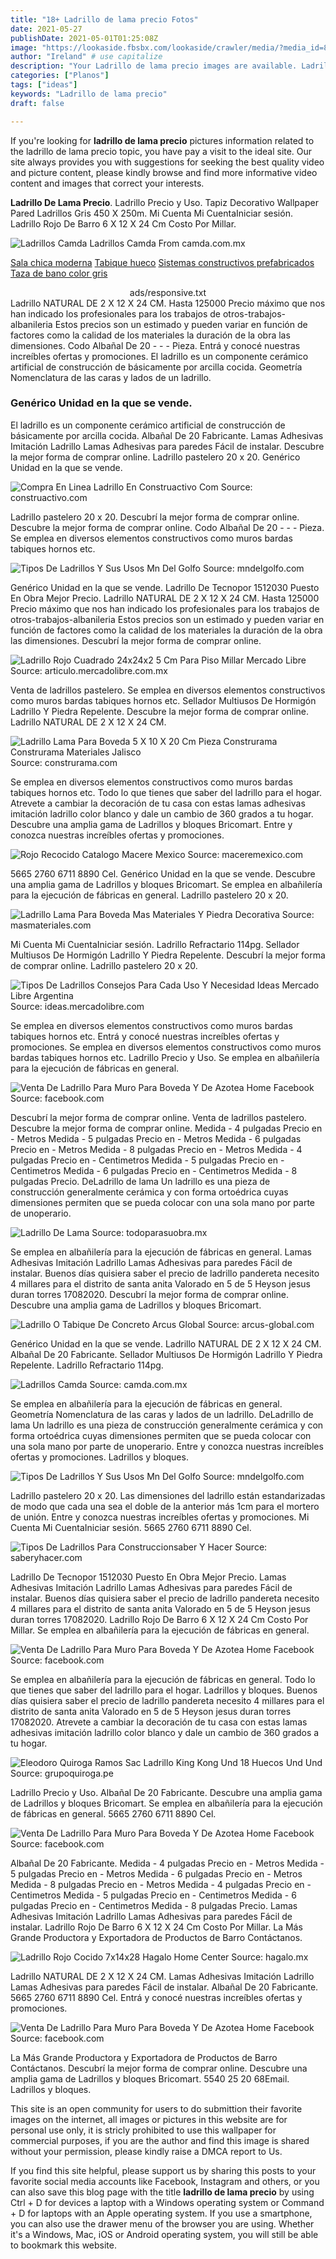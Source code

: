```yaml
---
title: "18+ Ladrillo de lama precio Fotos"
date: 2021-05-27
publishDate: 2021-05-01T01:25:08Z
image: "https://lookaside.fbsbx.com/lookaside/crawler/media/?media_id=854776798346735"
author: "Ireland" # use capitalize
description: "Your Ladrillo de lama precio images are available. Ladrillo de lama precio are a topic that is being searched for and liked by netizens now. You can Download the Ladrillo de lama precio files here. Find and Download all free photos."
categories: ["Planos"]
tags: ["ideas"]
keywords: "Ladrillo de lama precio"
draft: false

---
```


If you're looking for **ladrillo de lama precio** pictures information related to the ladrillo de lama precio topic, you have pay a visit to the ideal  site.  Our site always  provides you with  suggestions  for seeking  the best  quality video and picture  content, please kindly browse and find more informative video content and images  that correct your interests.

**Ladrillo De Lama Precio**. Ladrillo Precio y Uso. Tapiz Decorativo Wallpaper Pared Ladrillos Gris 450 X 250m. Mi Cuenta Mi CuentaIniciar sesión. Ladrillo Rojo De Barro 6 X 12 X 24 Cm Costo Por Millar.

![Ladrillos Camda](https://camda.com.mx/wp-content/uploads/2014/08/Ladrillo-lama-para-B%C3%B3veda-2-Camda.jpg "Ladrillos Camda")
Ladrillos Camda From camda.com.mx

[Sala chica moderna](/sala-chica-moderna/)
[Tabique hueco](/tabique-hueco/)
[Sistemas constructivos prefabricados](/sistemas-constructivos-prefabricados/)
[Taza de bano color gris](/taza-de-bano-color-gris/)
<center><noscript><span>ads/responsive.txt</span></noscript></center>
Ladrillo NATURAL DE 2 X 12 X 24 CM. Hasta 125000 Precio máximo que nos han indicado los profesionales para los trabajos de otros-trabajos-albanileria Estos precios son un estimado y pueden variar en función de factores como la calidad de los materiales la duración de la obra las dimensiones. Codo Albañal De 20 - - - Pieza. Entrá y conocé nuestras increíbles ofertas y promociones. El ladrillo es un componente cerámico artificial de construcción de básicamente por arcilla cocida. Geometría Nomenclatura de las caras y lados de un ladrillo.

### Genérico Unidad en la que se vende.

El ladrillo es un componente cerámico artificial de construcción de básicamente por arcilla cocida. Albañal De 20 Fabricante. Lamas Adhesivas Imitación Ladrillo Lamas Adhesivas para paredes Fácil de instalar. Descubre la mejor forma de comprar online. Ladrillo pastelero 20 x 20. Genérico Unidad en la que se vende.


![Compra En Linea Ladrillo En Construactivo Com](https://www.construactivo.com/5316-large_default/ladrillo.jpg "Compra En Linea Ladrillo En Construactivo Com")
Source: construactivo.com

Ladrillo pastelero 20 x 20. Descubrí la mejor forma de comprar online. Descubre la mejor forma de comprar online. Codo Albañal De 20 - - - Pieza. Se emplea en diversos elementos constructivos como muros bardas tabiques hornos etc.

![Tipos De Ladrillos Y Sus Usos Mn Del Golfo](https://www.mndelgolfo.com/wp-content/uploads/2016/11/Ladrillo-Barro-Rojo-Recocido-5-cm-x-12-cm-x-23-cm.jpg "Tipos De Ladrillos Y Sus Usos Mn Del Golfo")
Source: mndelgolfo.com

Genérico Unidad en la que se vende. Ladrillo De Tecnopor 1512030 Puesto En Obra Mejor Precio. Ladrillo NATURAL DE 2 X 12 X 24 CM. Hasta 125000 Precio máximo que nos han indicado los profesionales para los trabajos de otros-trabajos-albanileria Estos precios son un estimado y pueden variar en función de factores como la calidad de los materiales la duración de la obra las dimensiones. Descubrí la mejor forma de comprar online.

![Ladrillo Rojo Cuadrado 24x24x2 5 Cm Para Piso Millar Mercado Libre](https://http2.mlstatic.com/D_NQ_NP_832903-MLM28157832663_092018-W.jpg "Ladrillo Rojo Cuadrado 24x24x2 5 Cm Para Piso Millar Mercado Libre")
Source: articulo.mercadolibre.com.mx

Venta de ladrillos pastelero. Se emplea en diversos elementos constructivos como muros bardas tabiques hornos etc. Sellador Multiusos De Hormigón Ladrillo Y Piedra Repelente. Descubre la mejor forma de comprar online. Ladrillo NATURAL DE 2 X 12 X 24 CM.

![Ladrillo Lama Para Boveda 5 X 10 X 20 Cm Pieza Construrama Construrama Materiales Jalisco](https://www.construrama.com/medias/?context=bWFzdGVyfGltYWdlc3wyOTk3NXxpbWFnZS9qcGVnfGltYWdlcy9oZjMvaDgxLzg4NDUzNDM0NTczMTAuanBnfDk3Njk5MmZkZWRiZmE2OWY4ODViMDVhNjEwM2MyYjY2NjI0ZGVjMTNmMzA2YjI5YTc2M2ZjZTlkMTM1NzY1NTQ "Ladrillo Lama Para Boveda 5 X 10 X 20 Cm Pieza Construrama Construrama Materiales Jalisco")
Source: construrama.com

Se emplea en diversos elementos constructivos como muros bardas tabiques hornos etc. Todo lo que tienes que saber del ladrillo para el hogar. Atrevete a cambiar la decoración de tu casa con estas lamas adhesivas imitación ladrillo color blanco y dale un cambio de 360 grados a tu hogar. Descubre una amplia gama de Ladrillos y bloques Bricomart. Entre y conozca nuestras increíbles ofertas y promociones.

![Rojo Recocido Catalogo Macere Mexico](https://maceremexico.com/img/producto/Tabique-Rojo-1.jpg "Rojo Recocido Catalogo Macere Mexico")
Source: maceremexico.com

5665 2760 6711 8890 Cel. Genérico Unidad en la que se vende. Descubre una amplia gama de Ladrillos y bloques Bricomart. Se emplea en albañilería para la ejecución de fábricas en general. Ladrillo pastelero 20 x 20.

![Ladrillo Lama Para Boveda Mas Materiales Y Piedra Decorativa](https://masmateriales.com/wp-content/uploads/Ladrillo-lama.jpg "Ladrillo Lama Para Boveda Mas Materiales Y Piedra Decorativa")
Source: masmateriales.com

Mi Cuenta Mi CuentaIniciar sesión. Ladrillo Refractario 114pg. Sellador Multiusos De Hormigón Ladrillo Y Piedra Repelente. Descubrí la mejor forma de comprar online. Ladrillo pastelero 20 x 20.

![Tipos De Ladrillos Consejos Para Cada Uso Y Necesidad Ideas Mercado Libre Argentina](https://s3.amazonaws.com/mercado-ideas/wp-content/uploads/sites/2/2019/10/09223726/ladrillo.jpg "Tipos De Ladrillos Consejos Para Cada Uso Y Necesidad Ideas Mercado Libre Argentina")
Source: ideas.mercadolibre.com

Se emplea en diversos elementos constructivos como muros bardas tabiques hornos etc. Entrá y conocé nuestras increíbles ofertas y promociones. Se emplea en diversos elementos constructivos como muros bardas tabiques hornos etc. Ladrillo Precio y Uso. Se emplea en albañilería para la ejecución de fábricas en general.

![Venta De Ladrillo Para Muro Para Boveda Y De Azotea Home Facebook](https://lookaside.fbsbx.com/lookaside/crawler/media/?media_id=960717544419326 "Venta De Ladrillo Para Muro Para Boveda Y De Azotea Home Facebook")
Source: facebook.com

Descubrí la mejor forma de comprar online. Venta de ladrillos pastelero. Descubre la mejor forma de comprar online. Medida - 4 pulgadas Precio en - Metros Medida - 5 pulgadas Precio en - Metros Medida - 6 pulgadas Precio en - Metros Medida - 8 pulgadas Precio en - Metros Medida - 4 pulgadas Precio en - Centimetros Medida - 5 pulgadas Precio en - Centimetros Medida - 6 pulgadas Precio en - Centimetros Medida - 8 pulgadas Precio. DeLadrillo de lama Un ladrillo es una pieza de construcción generalmente cerámica y con forma ortoédrica cuyas dimensiones permiten que se pueda colocar con una sola mano por parte de unoperario.

![Ladrillo De Lama](http://todoparasuobra.mx/pub/media/catalog/product//l/a/ladrillo-de-lama-guadalajara.jpg "Ladrillo De Lama")
Source: todoparasuobra.mx

Se emplea en albañilería para la ejecución de fábricas en general. Lamas Adhesivas Imitación Ladrillo Lamas Adhesivas para paredes Fácil de instalar. Buenos días quisiera saber el precio de ladrillo pandereta necesito 4 millares para el distrito de santa anita Valorado en 5 de 5 Heyson jesus duran torres 17082020. Descubrí la mejor forma de comprar online. Descubre una amplia gama de Ladrillos y bloques Bricomart.

![Ladrillo O Tabique De Concreto Arcus Global](https://www.arcus-global.com/wp/wp-content/uploads/2016/11/Ladrillos-colillas-cigarros-arcus-globlal.jpg "Ladrillo O Tabique De Concreto Arcus Global")
Source: arcus-global.com

Genérico Unidad en la que se vende. Ladrillo NATURAL DE 2 X 12 X 24 CM. Albañal De 20 Fabricante. Sellador Multiusos De Hormigón Ladrillo Y Piedra Repelente. Ladrillo Refractario 114pg.

![Ladrillos Camda](https://camda.com.mx/wp-content/uploads/2014/08/Ladrillo-lama-para-B%C3%B3veda-2-Camda.jpg "Ladrillos Camda")
Source: camda.com.mx

Se emplea en albañilería para la ejecución de fábricas en general. Geometría Nomenclatura de las caras y lados de un ladrillo. DeLadrillo de lama Un ladrillo es una pieza de construcción generalmente cerámica y con forma ortoédrica cuyas dimensiones permiten que se pueda colocar con una sola mano por parte de unoperario. Entre y conozca nuestras increíbles ofertas y promociones. Ladrillos y bloques.

![Tipos De Ladrillos Y Sus Usos Mn Del Golfo](https://www.mndelgolfo.com/wp-content/uploads/2017/07/ladrillo-de-piso.jpg "Tipos De Ladrillos Y Sus Usos Mn Del Golfo")
Source: mndelgolfo.com

Ladrillo pastelero 20 x 20. Las dimensiones del ladrillo están estandarizadas de modo que cada una sea el doble de la anterior más 1cm para el mortero de unión. Entre y conozca nuestras increíbles ofertas y promociones. Mi Cuenta Mi CuentaIniciar sesión. 5665 2760 6711 8890 Cel.

![Tipos De Ladrillos Para Construccionsaber Y Hacer](http://saberyhacer.com/wp-content/uploads/2012/12/Ladrillos-comunes-600x450.jpg "Tipos De Ladrillos Para Construccionsaber Y Hacer")
Source: saberyhacer.com

Ladrillo De Tecnopor 1512030 Puesto En Obra Mejor Precio. Lamas Adhesivas Imitación Ladrillo Lamas Adhesivas para paredes Fácil de instalar. Buenos días quisiera saber el precio de ladrillo pandereta necesito 4 millares para el distrito de santa anita Valorado en 5 de 5 Heyson jesus duran torres 17082020. Ladrillo Rojo De Barro 6 X 12 X 24 Cm Costo Por Millar. Se emplea en albañilería para la ejecución de fábricas en general.

![Venta De Ladrillo Para Muro Para Boveda Y De Azotea Home Facebook](https://lookaside.fbsbx.com/lookaside/crawler/media/?media_id=960717137752700 "Venta De Ladrillo Para Muro Para Boveda Y De Azotea Home Facebook")
Source: facebook.com

Se emplea en albañilería para la ejecución de fábricas en general. Todo lo que tienes que saber del ladrillo para el hogar. Ladrillos y bloques. Buenos días quisiera saber el precio de ladrillo pandereta necesito 4 millares para el distrito de santa anita Valorado en 5 de 5 Heyson jesus duran torres 17082020. Atrevete a cambiar la decoración de tu casa con estas lamas adhesivas imitación ladrillo color blanco y dale un cambio de 360 grados a tu hogar.

![Eleodoro Quiroga Ramos Sac Ladrillo King Kong Und 18 Huecos Und Und](https://s3.amazonaws.com/mitiendape/uploads/tienda_009553/tienda_009553_5f6b442cc84f31d44980043d5fc8a0f5ecd57c89_producto_medium_80.jpg "Eleodoro Quiroga Ramos Sac Ladrillo King Kong Und 18 Huecos Und Und")
Source: grupoquiroga.pe

Ladrillo Precio y Uso. Albañal De 20 Fabricante. Descubre una amplia gama de Ladrillos y bloques Bricomart. Se emplea en albañilería para la ejecución de fábricas en general. 5665 2760 6711 8890 Cel.

![Venta De Ladrillo Para Muro Para Boveda Y De Azotea Home Facebook](https://lookaside.fbsbx.com/lookaside/crawler/media/?media_id=960717227752691 "Venta De Ladrillo Para Muro Para Boveda Y De Azotea Home Facebook")
Source: facebook.com

Albañal De 20 Fabricante. Medida - 4 pulgadas Precio en - Metros Medida - 5 pulgadas Precio en - Metros Medida - 6 pulgadas Precio en - Metros Medida - 8 pulgadas Precio en - Metros Medida - 4 pulgadas Precio en - Centimetros Medida - 5 pulgadas Precio en - Centimetros Medida - 6 pulgadas Precio en - Centimetros Medida - 8 pulgadas Precio. Lamas Adhesivas Imitación Ladrillo Lamas Adhesivas para paredes Fácil de instalar. Ladrillo Rojo De Barro 6 X 12 X 24 Cm Costo Por Millar. La Más Grande Productora y Exportadora de Productos de Barro Contáctanos.

![Ladrillo Rojo Cocido 7x14x28 Hagalo Home Center](https://hagalo.mx/25931-medium_default/ladrillo-rojo-cocido-7x14x28.jpg "Ladrillo Rojo Cocido 7x14x28 Hagalo Home Center")
Source: hagalo.mx

Ladrillo NATURAL DE 2 X 12 X 24 CM. Lamas Adhesivas Imitación Ladrillo Lamas Adhesivas para paredes Fácil de instalar. Albañal De 20 Fabricante. 5665 2760 6711 8890 Cel. Entrá y conocé nuestras increíbles ofertas y promociones.

![Venta De Ladrillo Para Muro Para Boveda Y De Azotea Home Facebook](https://lookaside.fbsbx.com/lookaside/crawler/media/?media_id=854776798346735 "Venta De Ladrillo Para Muro Para Boveda Y De Azotea Home Facebook")
Source: facebook.com

La Más Grande Productora y Exportadora de Productos de Barro Contáctanos. Descubrí la mejor forma de comprar online. Descubre una amplia gama de Ladrillos y bloques Bricomart. 5540 25 20 68Email. Ladrillos y bloques.

This site is an open community for users to do submittion their favorite images on the internet, all images or pictures in this website are for personal use only, it is stricly prohibited to use this wallpaper for commercial purposes, if you are the author and find this image is shared without your permission, please kindly raise a DMCA report to Us.

If you find this site helpful, please support us by sharing this posts to your favorite social media accounts like Facebook, Instagram and others, or you can also save this blog page with the title **ladrillo de lama precio** by using Ctrl + D for devices a laptop with a Windows operating system or Command + D for laptops with an Apple operating system. If you use a smartphone, you can also use the drawer menu of the browser you are using. Whether it's a Windows, Mac, iOS or Android operating system, you will still be able to bookmark this website.
